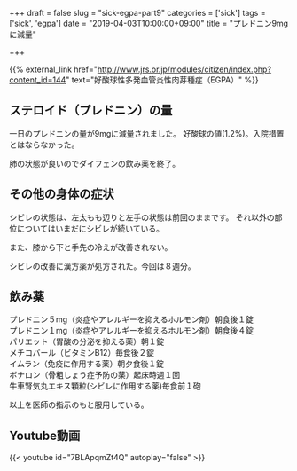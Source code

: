 +++
draft = false
slug = "sick-egpa-part9"
categories = ['sick']
tags = ['sick', 'egpa']
date = "2019-04-03T10:00:00+09:00"
title = "プレドニン9mgに減量"

+++

{{% external_link href="http://www.jrs.or.jp/modules/citizen/index.php?content_id=144" text="好酸球性多発血管炎性肉芽種症（EGPA）" %}}

## ステロイド（プレドニン）の量
一日のプレドニンの量が9mgに減量されました。
好酸球の値(1.2%)。入院措置とはならなかった。

<!--more-->

肺の状態が良いのでダイフェンの飲み薬を終了。

## その他の身体の症状

シビレの状態は、左太もも辺りと左手の状態は前回のままです。
それ以外の部位についてはいまだにシビレが続いている。

また、膝から下と手先の冷えが改善されない。

シビレの改善に漢方薬が処方された。今回は８週分。

## 飲み薬
プレドニン５mg（炎症やアレルギーを抑えるホルモン剤）朝食後１錠  
プレドニン１mg（炎症やアレルギーを抑えるホルモン剤）朝食後４錠  
パリエット（胃酸の分泌を抑える薬）朝１錠  
メチコバール（ビタミンB12）毎食後２錠  
イムラン（免疫に作用する薬）朝夕食後１錠  
ボナロン（骨粗しょう症予防の薬）起床時週１回  
牛車腎気丸エキス顆粒(シビレに作用する薬)毎食前１砲

以上を医師の指示のもと服用している。

## Youtube動画

{{< youtube id="7BLApqmZt4Q" autoplay="false" >}}
